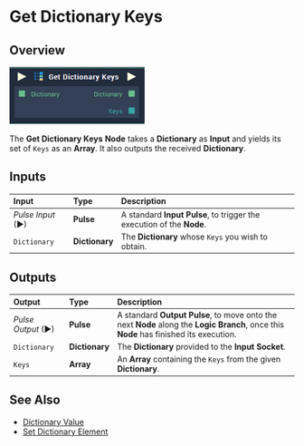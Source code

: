 # Get Dictionary Keys

## Overview

![The Get Dictionary Keys Node.](../../.gitbook/assets/get-dictionary-keys.png)

The **Get Dictionary Keys** **Node** takes a **Dictionary** as **Input** and yields its set of `Keys` as an **Array**. It also outputs the received **Dictionary**.

## Inputs

| Input | Type | Description |
| :--- | :--- | :--- |
| _Pulse Input_ \(►\) | **Pulse** | A standard **Input Pulse**, to trigger the execution of the **Node**. |
| `Dictionary` | **Dictionary** | The **Dictionary** whose `Keys` you wish to obtain. |

## Outputs

| Output | Type | Description |
| :--- | :--- | :--- |
| _Pulse Output_ \(►\) | **Pulse** | A standard **Output Pulse**, to move onto the next **Node** along the **Logic Branch**, once this **Node** has finished its execution. |
| `Dictionary` | **Dictionary** | The **Dictionary** provided to the **Input** **Socket**. |
| `Keys` | **Array** | An **Array** containing the `Keys` from the given **Dictionary**. |

## See Also

* [Dictionary Value](dictionary-value.md)
* [Set Dictionary Element](https://github.com/cgi-studio-gmbh/incari-doc/tree/fd6a90829eb73ff4f340ca1436f6b3ac1e2e1cbf/toolbox/dictionary/set-dictionary-element.md)

